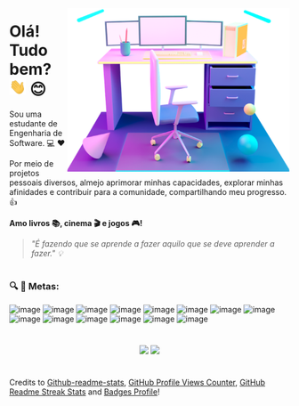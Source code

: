 <img src="https://github.com/reglabel/reglabel/blob/main/images/image 1.png" min-width="300px" max-width="500px" width="400px" align="right"></h2>

# Olá! Tudo bem? <img src="https://github.com/reglabel/reglabel/blob/main/images/Hi.gif" width="30px"> :blush:</h2> 
Sou uma estudante de Engenharia de Software. :computer: :heart:

Por meio de projetos pessoais diversos, almejo aprimorar minhas capacidades, explorar minhas afinidades e contribuir para a comunidade, compartilhando meu progresso. :thumbsup:

**Amo livros :books:, cinema :clapper: e jogos :video_game:!**

> _"É fazendo que se aprende a fazer aquilo que se deve aprender a fazer." :bulb:_
<!--![](https://komarev.com/ghpvc/?username=reglabel&color=e6a267&style=flat-square&label=VISITANTES)-->

#

### :mag: :rocket: Metas:
![image](https://img.shields.io/badge/Java-ED8B00?style=for-the-badge&logo=java&logoColor=white)  ![image](https://img.shields.io/badge/Python-3776AB?style=for-the-badge&logo=python&logoColor=white) ![image](https://img.shields.io/badge/Django-092E20?style=for-the-badge&logo=django&logoColor=white) ![image](https://img.shields.io/badge/Bootstrap-563D7C?style=for-the-badge&logo=bootstrap&logoColor=white) ![image](https://img.shields.io/badge/HTML5-E34F26?style=for-the-badge&logo=html5&logoColor=white) ![image](https://img.shields.io/badge/CSS3-1572B6?style=for-the-badge&logo=css3&logoColor=white)  ![image](https://img.shields.io/badge/JavaScript-F7DF1E?style=for-the-badge&logo=javascript&logoColor=black) ![image](https://img.shields.io/badge/React-20232A?style=for-the-badge&logo=react&logoColor=61DAFB) ![image](https://img.shields.io/badge/Tailwind_CSS-38B2AC?style=for-the-badge&logo=tailwind-css&logoColor=white) ![image](https://img.shields.io/badge/Unity-100000?style=for-the-badge&logo=unity&logoColor=white) ![image](https://img.shields.io/badge/C%23-239120?style=for-the-badge&logo=c-sharp&logoColor=white) ![image](https://img.shields.io/badge/C%2B%2B-00599C?style=for-the-badge&logo=c%2B%2B&logoColor=white) ![image](https://img.shields.io/badge/Figma-F24E1E?style=for-the-badge&logo=figma&logoColor=white) ![image](https://img.shields.io/badge/Canva-%2300C4CC.svg?&style=for-the-badge&logo=Canva&logoColor=white)

<!--[![GitHub Streak](http://github-readme-streak-stats.herokuapp.com?user=reglabel&theme=material-palenight&hide_border=false)](https://git.io/streak-stats)-->

#

<div align="center">
    <img height="170em" src="https://github-readme-stats.vercel.app/api?username=reglabel&count_private=true&hide=issues&show_icons=true&theme=nightowl"/>
    <img height="170em" src="https://github-readme-stats.vercel.app/api/top-langs/?username=reglabel&layout=compact&theme=nightowl"/>
</div>

#

Credits to [Github-readme-stats](https://github.com/murilothink/github-readme-stats), [GitHub Profile Views Counter](https://github.com/antonkomarev/github-profile-views-counter), [GitHub Readme Streak Stats](https://github.com/denvercoder1/github-readme-streak-stats) and [Badges Profile](https://github.com/alexandresanlim/Badges4-README.md-Profile#-skills-)!
